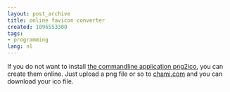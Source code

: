 ```yaml
---
layout: post_archive
title: online favicon converter
created: 1096553300
tags:
- programming
lang: nl
---
```

If you do not want to install [the commandline application png2ico](http://www.winterdrache.de/freeware/png2ico/), you can create them online. Just upload a png file or so to [chami.com](http://www.htmlkit.com/services/favicon/) and you can download your ico file.
